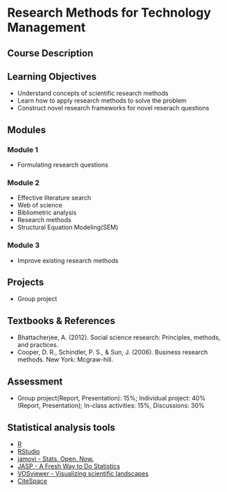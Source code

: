 # Research Methods for Technology Management

## Course Description

## Learning Objectives

- Understand concepts of scientific research methods
- Learn how to apply research methods to solve the problem
- Construct novel research frameworks for novel reserach questions

## Modules

### Module 1

- Formulating research questions

### Module 2

- Effective literature search
- Web of science
- Bibliometric analysis
- Research methods
- Structural Equation Modeling(SEM)

### Module 3

- Improve existing research methods

## Projects

- Group project

## Textbooks & References

- Bhattacherjee, A. (2012). Social science research: Principles, methods, and practices.
- Cooper, D. R., Schindler, P. S., & Sun, J. (2006). Business research methods. New York: Mcgraw-hill.

## Assessment

- Group project(Report, Presentation): 15%; Individual project: 40% (Report, Presentation); In-class activities: 15%, Discussions: 30%

## Statistical analysis tools

- [R](https://www.r-project.org/)
- [RStudio](https://www.rstudio.com/)
- [jamovi - Stats. Open. Now.](https://www.jamovi.org/)
- [JASP - A Fresh Way to Do Statistics](https://jasp-stats.org/)
- [VOSviewer - Visualizing scientific landscapes](https://www.vosviewer.com/)
- [CiteSpace](http://cluster.cis.drexel.edu/~cchen/citespace/)